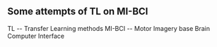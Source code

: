 ## Some attempts of TL on MI-BCI
TL -- Transfer Learning methods
MI-BCI -- Motor Imagery base Brain Computer Interface 
